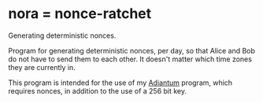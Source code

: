 # nora = nonce-ratchet
Generating deterministic nonces.

Program for generating deterministic nonces, per day,
so that Alice and Bob do not have to send them to each
other. It doesn't matter which time zones they are
currently in.

This program is intended for the use of my [Adiantum](https://github.com/stefanclaas/adiantum) program,
which requires nonces, in addition to the use of a 256 bit key.


